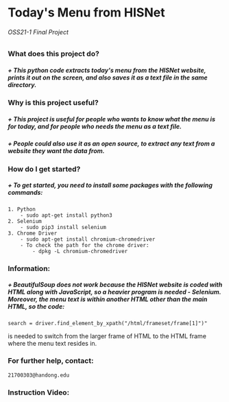 Today's Menu from HISNet
=========================
###### OSS21-1 Final Project

### What does this project do?
##### + This python code extracts today's menu from the HISNet website, prints it out on the screen, and also saves it as a text file in the same directory.
### Why is this project useful?
##### + This project is useful for people who wants to know what the menu is for today, and for people who needs the menu as a text file.
##### + People could also use it as an open source, to extract any text from a website they want the data from. 
### How do I get started?
##### + To get started, you need to install some packages with the following commands:
    1. Python
        - sudo apt-get install python3
    2. Selenium
        - sudo pip3 install selenium
    3. Chrome Driver
        - sudo apt-get install chromium-chromedriver
        - To check the path for the chrome driver:
            - dpkg -L chromium-chromedriver
    
### Information: 
##### + BeautifulSoup does not work because the HISNet website is coded with HTML along with JavaScript, so a heavier program is needed - Selenium. Moreover, the menu text is within another HTML other than the main HTML, so the code:
    search = driver.find_element_by_xpath("/html/frameset/frame[1]")"
is needed to switch from the larger frame of HTML to the HTML frame where the menu text resides in. 

### For further help, contact: 
    21700303@handong.edu
### Instruction Video:
  
